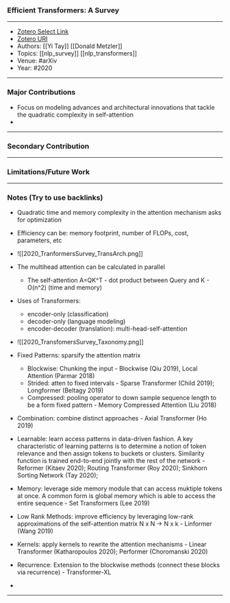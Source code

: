 ### Efficient Transformers: A Survey
---
- [Zotero Select Link](zotero://select/groups/2480461/items/HF7B8SJU)
- [Zotero URI](https://www.zotero.org/groups/2480461/items/HF7B8SJU)
- Authors: [[Yi Tay]] [[Donald Metzler]]
- Topics: [[nlp_survey]] [[nlp_transformers]]
- Venue: #arXiv
- Year: #2020
---
### Major Contributions
- Focus on modeling advances and architectural innovations that tackle the quadratic complexity in self-attention
- 
---
### Secondary Contribution
---
### Limitations/Future Work
---
### Notes (Try to use backlinks)
- Quadratic time and memory complexity in the attention mechanism asks for optimization
- Efficiency can be: memory footprint, number of FLOPs, cost, parameters, etc
- ![[2020_TranformersSurvey_TransArch.png]]
- The multihead attention can be calculated in parallel
	- The self-attention A=QK^T - dot product between Query and K - O(n^2) (time and memory)
- Uses of Transformers: 
	- encoder-only (classification)
	- decoder-only (language modeling)
	- encoder-decoder (translation): multi-head-self-attention
- ![[2020_TransfomersSurvey_Taxonomy.png]]

- Fixed Patterns: sparsify the attention matrix
	- Blockwise: Chunking the input - Blockwise (Qiu 2019), Local Attention (Parmar 2018)
	- Strided: atten to fixed intervals - Sparse Transformer (Child 2019); Longformer (Beltagy 2019)
	- Compressed: pooling operator to down sample sequence length to be a form fixed pattern - Memory Compressed Attention (Liu 2018)
- Combination: combine distinct approaches - Axial Transformer (Ho 2019)
- Learnable: learn access patterns in data-driven fashion. A key characteristic of learning patterns is to determine a notion of token relevance and then assign tokens to buckets or clusters. Similarity function is trained end-to-end jointly  with the rest of the network - Reformer (Kitaev 2020); Routing Transformer (Roy 2020); Sinkhorn Sorting Network (Tay 2020);
- Memory: leverage side memory module that can access muktiple tokens at once. A common form is global memory which is able to access the entire sequence - Set Transformers (Lee 2019)
- Low Rank Methods: improve efficiency by leveraging low-rank approximations of the self-attention matrix N x N -> N x k - Linformer (Wang 2019)
- Kernels: apply kernels to rewrite the attention mechanisms - Linear Transformer (Katharopoulos 2020); Performer (Choromanski 2020)
- Recurrence: Extension to the blockwise methods (connect these blocks via recurrence) - Transformer-XL
-
---
